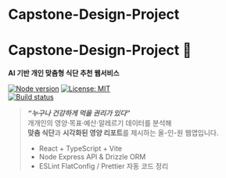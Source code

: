 # Capstone-Design-Project
# Capstone-Design-Project 🚀  
**AI 기반 개인 맞춤형 식단 추천 웹서비스**

[![Node version](https://img.shields.io/badge/node-%3E%3D18.0-green?logo=node.js)](https://nodejs.org/)
[![License: MIT](https://img.shields.io/badge/license-MIT-blue.svg)](#license)  
[![Build status](https://img.shields.io/badge/GitHub%20Actions-passing-brightgreen?logo=github-actions)](#ci)

> ***“누구나 건강하게 먹을 권리가 있다”***  
> 개개인의 영양·목표·예산·알레르기 데이터를 분석해  
> **맞춤 식단**과 **시각화된 영양 리포트**를 제시하는 올-인-원 웹앱입니다.
>
> - React + TypeScript + Vite  
> - Node Express API & Drizzle ORM  
> - ESLint FlatConfig / Prettier 자동 코드 정리
